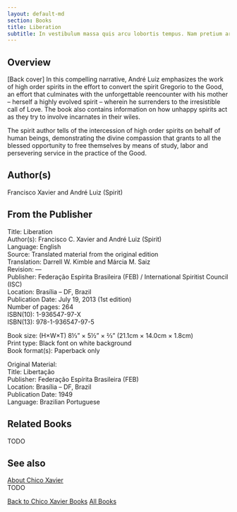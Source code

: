 ```yaml
---
layout: default-md
section: Books
title: Liberation
subtitle: In vestibulum massa quis arcu lobortis tempus. Nam pretium arcu in odio vulputate luctus.
---
```


## Overview
[Back cover] In this compelling narrative, André Luiz emphasizes the work of high order spirits in the effort to convert the spirit Gregorio to the Good, an effort that culminates with the unforgettable reencounter with his mother – herself a highly evolved spirit – wherein he surrenders to the irresistible call of Love. The book also contains information on how unhappy spirits act as they try to involve incarnates in their wiles.

The spirit author tells of the intercession of high order spirits on behalf of human beings, demonstrating the divine compassion that grants to all the blessed opportunity to free themselves by means of study, labor and persevering service in the practice of the Good.

## Author(s)
Francisco Xavier and André Luiz (Spirit)

## From the Publisher
Title: 	Liberation  
Author(s): 	Francisco C. Xavier and André Luiz (Spirit)  
Language: 	English  
Source: 	Translated material from the original edition  
Translation: 	Darrell W. Kimble and Márcia M. Saiz  
Revision: 	—  
Publisher: 	Federação Espírita Brasileira (FEB) / International Spiritist Council (ISC)  
Location: 	Brasília – DF, Brazil  
Publication Date: 	July 19, 2013 (1st edition)  
Number of pages: 	264  
ISBN(10): 	1-936547-97-X  
ISBN(13): 	978-1-936547-97-5  
  
Book size: (H×W×T) 	8⅓” × 5½” × ⅔” (21.1cm × 14.0cm × 1.8cm)  
Print type: 	Black font on white background  
Book format(s): 	Paperback only  
  
Original Material: 	  
Title: 	Libertação  
Publisher: 	Federação Espírita Brasileira (FEB)  
Location: 	Brasília – DF, Brazil  
Publication Date: 	1949  
Language: 	Brazilian Portuguese  

## Related Books
TODO

## See also
[About Chico Xavier](/profile/chico-xavier)  
TODO


<a href="/books/chico-xavier" class="button">Back to Chico Xavier Books</a>
<a href="/books" class="button">All Books</a>

